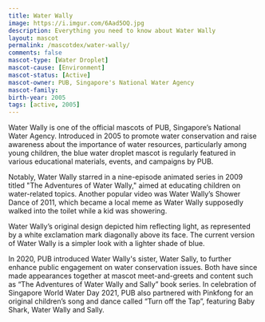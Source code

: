 ```yaml
---
title: Water Wally
image: https://i.imgur.com/6Aad5OQ.jpg
description: Everything you need to know about Water Wally
layout: mascot
permalink: /mascotdex/water-wally/
comments: false
mascot-type: [Water Droplet]
mascot-cause: [Environment]
mascot-status: [Active]
mascot-owner: PUB, Singapore's National Water Agency
mascot-family:
birth-year: 2005
tags: [active, 2005] 
---
```


Water Wally is one of the official mascots of PUB, Singapore’s National Water Agency. Introduced in 2005 to promote water conservation and raise awareness about the importance of water resources, particularly among young children, the blue water droplet mascot is regularly featured in various educational materials, events, and campaigns by PUB. 

Notably, Water Wally starred in a nine-episode animated series in 2009 titled "The Adventures of Water Wally," aimed at educating children on water-related topics. Another popular video was Water Wally’s Shower Dance of 2011, which became a local meme as Water Wally supposedly walked into the toilet while a kid was showering.

Water Wally’s original design depicted him reflecting light, as represented by a white exclamation mark diagonally above its face. The current version of Water Wally is a simpler look with a lighter shade of blue.

In 2020, PUB introduced Water Wally's sister, Water Sally, to further enhance public engagement on water conservation issues. Both have since made appearances together at mascot meet-and-greets and content such as “The Adventures of Water Wally and Sally” book series. In celebration of Singapore World Water Day 2021, PUB also partnered with Pinkfong for an original children’s song and dance called “Turn off the Tap”, featuring Baby Shark, Water Wally and Sally. 

